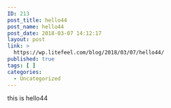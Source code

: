 ```yaml
---
ID: 213
post_title: hello44
post_name: hello44
post_date: 2018-03-07 14:12:17
layout: post
link: >
  https://wp.litefeel.com/blog/2018/03/07/hello44/
published: true
tags: [ ]
categories:
  - Uncategorized
---
```

this is hello44
